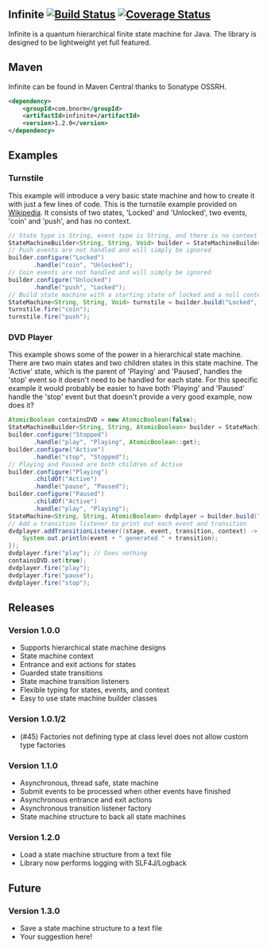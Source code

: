 ## Infinite [![Build Status](https://travis-ci.org/bnorm-software/infinite.svg?branch=master)](https://travis-ci.org/bnorm-software/infinite) [![Coverage Status](https://coveralls.io/repos/bnorm-software/infinite/badge.png?branch=master)](https://coveralls.io/r/bnorm-software/infinite?branch=master) ##

Infinite is a quantum hierarchical finite state machine for Java.  The library is designed to be lightweight yet full featured.

## Maven ##
Infinite can be found in Maven Central thanks to Sonatype OSSRH.

```xml
<dependency>
    <groupId>com.bnorm</groupId>
    <artifactId>infinite</artifactId>
    <version>1.2.0</version>
</dependency>
```

## Examples ##

### Turnstile ###
This example will introduce a very basic state machine and how to create it with just a few lines of code.  This is the
turnstile example provided on [Wikipedia](http://en.wikipedia.org/wiki/Finite-state_machine#Example:_a_turnstile).  It
consists of two states, 'Locked' and 'Unlocked', two events, 'coin' and 'push', and has no context.

```java
// State type is String, event type is String, and there is no context
StateMachineBuilder<String, String, Void> builder = StateMachineBuilderFactory.createDefault();
// Push events are not handled and will simply be ignored
builder.configure("Locked")
       .handle("coin", "Unlocked");
// Coin events are not handled and will simply be ignored
builder.configure("Unlocked")
       .handle("push", "Locked");
// Build state machine with a starting state of locked and a null context
StateMachine<String, String, Void> turnstile = builder.build("Locked", null);
turnstile.fire("coin");
turnstile.fire("push");
```

### DVD Player ###
This example shows some of the power in a hierarchical state machine.  There are two main states and two children states
in this state machine.  The 'Active' state, which is the parent of 'Playing' and 'Paused', handles the 'stop' event so
it doesn't need to be handled for each state.  For this specific example it would probably be easier to have both
'Playing' and 'Paused' handle the 'stop' event but that doesn't provide a very good example, now does it?

```java
AtomicBoolean containsDVD = new AtomicBoolean(false);
StateMachineBuilder<String, String, AtomicBoolean> builder = StateMachineBuilderFactory.createDefault();
builder.configure("Stopped")
       .handle("play", "Playing", AtomicBoolean::get);
builder.configure("Active")
       .handle("stop", "Stopped");
// Playing and Paused are both children of Active
builder.configure("Playing")
       .childOf("Active")
       .handle("pause", "Paused");
builder.configure("Paused")
       .childOf("Active")
       .handle("play", "Playing");
StateMachine<String, String, AtomicBoolean> dvdplayer = builder.build("Stopped", null);
// Add a transition listener to print out each event and transition
dvdplayer.addTransitionListener((stage, event, transition, context) -> {
    System.out.println(event + " generated " + transition);
});
dvdplayer.fire("play"); // Does nothing
containsDVD.set(true);
dvdplayer.fire("play");
dvdplayer.fire("pause");
dvdplayer.fire("stop");
```

## Releases ##

### Version 1.0.0 ###
 - Supports hierarchical state machine designs
 - State machine context
 - Entrance and exit actions for states 
 - Guarded state transitions
 - State machine transition listeners
 - Flexible typing for states, events, and context
 - Easy to use state machine builder classes

### Version 1.0.1/2 ###
 - (#45) Factories not defining type at class level does not allow custom type factories

### Version 1.1.0 ###
 - Asynchronous, thread safe, state machine
 - Submit events to be processed when other events have finished
 - Asynchronous entrance and exit actions
 - Asynchronous transition listener factory
 - State machine structure to back all state machines

### Version 1.2.0 ###
 - Load a state machine structure from a text file
 - Library now performs logging with SLF4J/Logback

## Future ##

### Version 1.3.0 ###
 - Save a state machine structure to a text file
 - Your suggestion here!

